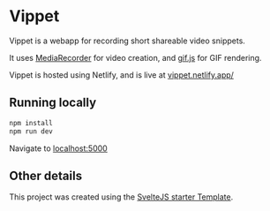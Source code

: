 # Vippet
Vippet is a webapp for recording short shareable video snippets.

It uses [MediaRecorder](https://developer.mozilla.org/en-US/docs/Web/API/MediaRecorder/MediaRecorder) for video creation,
and [gif.js](https://jnordberg.github.io/gif.js/) for GIF rendering.

Vippet is hosted using Netlify, and is live at [vippet.netlify.app/](https://vippet.netlify.app/)

## Running locally
```bash
npm install
npm run dev
```
Navigate to [localhost:5000](http://localhost:5000)


## Other details
This project was created using the [SvelteJS starter Template](https://github.com/sveltejs/template).
